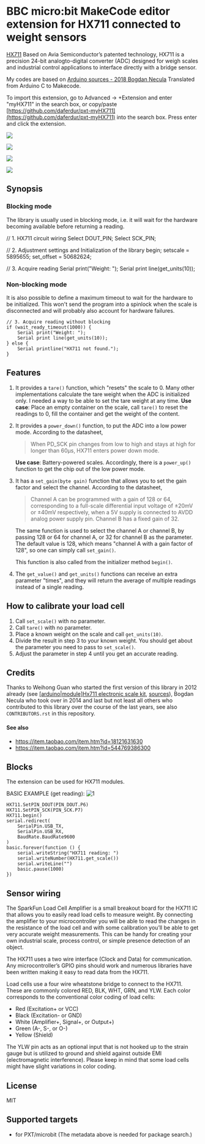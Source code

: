 # BBC micro:bit MakeCode editor extension for HX711 connected to weight sensors

[HX711](https://www.mouser.com/datasheet/2/813/hx711_english-1022875.pdf) Based on Avia Semiconductor’s patented technology, HX711 is a precision 24-bit analogto-digital converter (ADC) designed for weigh scales and industrial control applications to interface directly with a bridge sensor. 

My codes are based on [Arduino sources - 2018 Bogdan Necula](https://github.com/bogde/HX711) Translated from Arduino C to Makecode.

To import this extension, go to Advanced -> +Extension and enter "myHX711" in the search box, or copy/paste [https://github.com/daferdur/pxt-myHX711](https://github.com/daferdur/pxt-myHX711) into the search box. Press enter and click the extension.

![](HX711_module.jpg)

![](HX711_module2.jpg)

![](HX711_module3.jpg)

![](HX711_module4.jpg)

## Synopsis

### Blocking mode
The library is usually used in blocking mode, i.e. it will wait for the
hardware becoming available before returning a reading.

// 1. HX711 circuit wiring
Select DOUT_PIN;
Select SCK_PIN;

// 2. Adjustment settings and Initialization of the library
begin;
setscale = 5895655;
set_offset = 50682624;

// 3. Acquire reading
Serial print("Weight: ");
Serial print line(get_units(10));

### Non-blocking mode
It is also possible to define a maximum timeout to wait for the hardware
to be initialized. This won't send the program into a spinlock when the
scale is disconnected and will probably also account for hardware failures.
```
// 3. Acquire reading without blocking
if (wait_ready_timeout(1000)) {
    Serial print("Weight: ");
    Serial print line(get_units(10));
} else {
    Serial printline("HX711 not found.");
}
```

## Features
1. It provides a `tare()` function, which "resets" the scale to 0. Many other
   implementations calculate the tare weight when the ADC is initialized only.
   I needed a way to be able to set the tare weight at any time.
   **Use case**: Place an empty container on the scale, call `tare()` to reset
   the readings to 0, fill the container and get the weight of the content.

2. It provides a `power_down()` function, to put the ADC into a low power mode.
   According to the datasheet,
   > When PD_SCK pin changes from low to high and stays at high
   > for longer than 60μs, HX711 enters power down mode.

   **Use case**: Battery-powered scales. Accordingly, there is a `power_up()`
   function to get the chip out of the low power mode.

3. It has a `set_gain(byte gain)` function that allows you to set the gain factor
   and select the channel. According to the datasheet,
   > Channel A can be programmed with a gain of 128 or 64, corresponding to
   a full-scale differential input voltage of ±20mV or ±40mV respectively, when
   a 5V supply is connected to AVDD analog power supply pin. Channel B has
   a fixed gain of 32.

   The same function is used to select the channel A or channel B, by passing
   128 or 64 for channel A, or 32 for channel B as the parameter. The default
   value is 128, which means "channel A with a gain factor of 128", so one can
   simply call `set_gain()`.

   This function is also called from the initializer method `begin()`.

4. The `get_value()` and `get_units()` functions can receive an extra parameter "times",
   and they will return the average of multiple readings instead of a single reading.


## How to calibrate your load cell
1. Call `set_scale()` with no parameter.
2. Call `tare()` with no parameter.
3. Place a known weight on the scale and call `get_units(10)`.
4. Divide the result in step 3 to your known weight. You should
   get about the parameter you need to pass to `set_scale()`.
5. Adjust the parameter in step 4 until you get an accurate reading.


## Credits
Thanks to Weihong Guan who started the first version of this library in 2012
already (see [[arduino|module]Hx711 electronic scale kit](http://aguegu.net/?p=1327),
[sources](https://github.com/aguegu/ardulibs/tree/master/hx711)), Bogdan Necula
who took over in 2014 and last but not least all others who contributed to this
library over the course of the last years, see also `CONTRIBUTORS.rst` in this
repository.

#### See also
- https://item.taobao.com/item.htm?id=18121631630
- https://item.taobao.com/item.htm?id=544769386300


## Blocks

The extension can be used for HX711 modules.

BASIC EXAMPLE (get reading):
![1](basic_example.jpg)


```blocks
HX711.SetPIN_DOUT(PIN_DOUT.P6)
HX711.SetPIN_SCK(PIN_SCK.P7)
HX711.begin()
serial.redirect(
    SerialPin.USB_TX,
    SerialPin.USB_RX,
    BaudRate.BaudRate9600
)
basic.forever(function () {
    serial.writeString("HX711 reading: ")
    serial.writeNumber(HX711.get_scale())
    serial.writeLine("")
    basic.pause(1000)
})

```


## Sensor wiring

The SparkFun Load Cell Amplifier is a small breakout board for the HX711 IC that allows you to easily read load cells to measure weight. By connecting the amplifier to your microcontroller you will be able to read the changes in the resistance of the load cell and with some calibration you’ll be able to get very accurate weight measurements. This can be handy for creating your own industrial scale, process control, or simple presence detection of an object.

The HX711 uses a two wire interface (Clock and Data) for communication. Any microcontroller’s GPIO pins should work and numerous libraries have been written making it easy to read data from the HX711.

Load cells use a four wire wheatstone bridge to connect to the HX711. These are commonly colored RED, BLK, WHT, GRN, and YLW. Each color corresponds to the conventional color coding of load cells:

- Red (Excitation+ or VCC)
- Black (Excitation- or GND)
- White (Amplifier+, Signal+, or Output+)
- Green (A-, S-, or O-)
- Yellow (Shield)

The YLW pin acts as an optional input that is not hooked up to the strain gauge but is utilized to ground and shield against outside EMI (electromagnetic interference). Please keep in mind that some load cells might have slight variations in color coding.

## License

MIT

## Supported targets

* for PXT/microbit
(The metadata above is needed for package search.)

